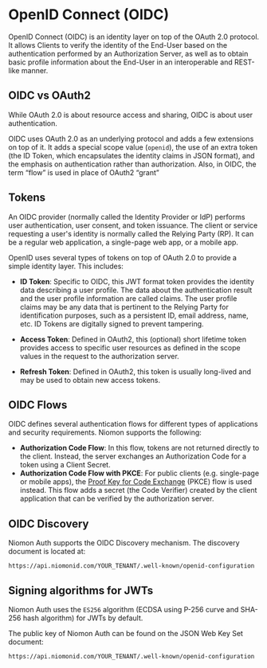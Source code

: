 # OpenID Connect (OIDC)

OpenID Connect (OIDC) is an identity layer on top of the OAuth 2.0 protocol. It allows Clients to
verify the identity of the End-User based on the authentication performed by an Authorization
Server, as well as to obtain basic profile information about the End-User in an interoperable and
REST-like manner.

## OIDC vs OAuth2

While OAuth 2.0 is about resource access and sharing, OIDC is about user authentication.

OIDC uses OAuth 2.0 as an underlying protocol and adds a few extensions on top of it. It adds a
special scope value (`openid`), the use of an extra token (the ID Token, which encapsulates the
identity claims in JSON format), and the emphasis on authentication rather than authorization.
Also, in OIDC, the term “flow” is used in place of OAuth2 “grant”

## Tokens

An OIDC provider (normally called the Identity Provider or IdP) performs user authentication, user
consent, and token issuance. The client or service requesting a user's identity is normally called
the Relying Party (RP). It can be a regular web application, a single-page web app, or a mobile
app.

OpenID uses several types of tokens on top of OAuth 2.0 to provide a simple identity layer. This
includes:

  * **ID Token**: Specific to OIDC, this JWT format token provides the identity data describing a
    user profile. The data about the authentication result and the user profile information are
    called claims. The user profile claims may be any data that is pertinent to the Relying Party
    for identification purposes, such as a persistent ID, email address, name, etc. ID Tokens are
    digitally signed to prevent tampering.

  * **Access Token**: Defined in OAuth2, this (optional) short lifetime token provides access to
    specific user resources as defined in the scope values in the request to the authorization
    server.

  * **Refresh Token**: Defined in OAuth2, this token is usually long-lived and may be used to
    obtain new access tokens.

## OIDC Flows

OIDC defines several authentication flows for different types of applications and security
requirements. Niomon supports the following:

  * **Authorization Code Flow**: In this flow, tokens are not returned directly to the client.
    Instead, the server exchanges an Authorization Code for a token using a Client Secret.
  * **Authorization Code Flow with PKCE**: For public clients (e.g. single-page or mobile apps),
    the [Proof Key for Code Exchange](https://tools.ietf.org/html/rfc7636) (PKCE) flow is used
    instead. This flow adds a secret (the Code Verifier) created by the client application that can
    be verified by the authorization server.

## OIDC Discovery

Niomon Auth supports the OIDC Discovery mechanism. The discovery document is located at:

```
https://api.niomonid.com/YOUR_TENANT/.well-known/openid-configuration
```

## Signing algorithms for JWTs

Niomon Auth uses the `ES256` algorithm (ECDSA using P-256 curve and SHA-256 hash algorithm) for
JWTs by default.

The public key of Niomon Auth can be found on the JSON Web Key Set document:

```
https://api.niomonid.com/YOUR_TENANT/.well-known/openid-configuration
```